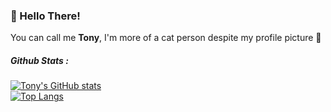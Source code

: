 ### 👋 Hello There!
You can call me **Tony**, I'm more of a cat person despite my profile picture 👀

##### Github Stats :
[![Tony's GitHub stats](https://github-readme-stats.vercel.app/api?username=albtony&show_icons=true&theme=react&count_private=true&hide=contribs&bg_color=222222)](https://github.com/theodorusclarence)  
[![Top Langs](https://github-readme-stats.vercel.app/api/top-langs/?username=albtony&layout=compact&theme=react&hide=php&bg_color=222222)](https://github.com/theodorusclarence)



